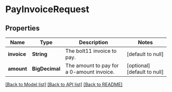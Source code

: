 # PayInvoiceRequest
## Properties

| Name | Type | Description | Notes |
|------------ | ------------- | ------------- | -------------|
| **invoice** | **String** | The bolt11 invoice to pay. | [default to null] |
| **amount** | **BigDecimal** | The amount to pay for a 0-amount invoice. | [optional] [default to null] |

[[Back to Model list]](../README.md#documentation-for-models) [[Back to API list]](../README.md#documentation-for-api-endpoints) [[Back to README]](../README.md)

